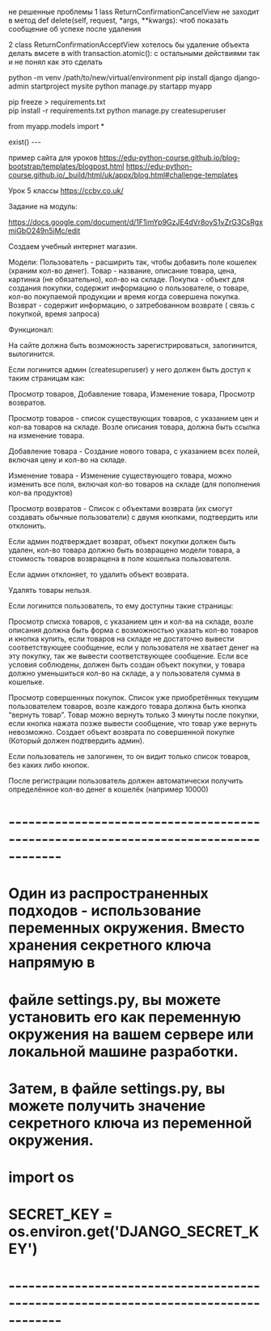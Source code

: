 не решенные проблемы
1 lass ReturnConfirmationCancelView не заходит в метод
def delete(self, request, *args, **kwargs):
чтоб показать сообщение об успехе после удаления

2 class ReturnConfirmationAcceptView
хотелось бы удаление объекта делать вмсете в with transaction.atomic():
с остальными действиями так и не понял как это сделать

python -m venv /path/to/new/virtual/environment
pip install django
django-admin startproject mysite
python manage.py startapp myapp

pip freeze > requirements.txt  
pip install -r requirements.txt
python manage.py createsuperuser

from myapp.models import *

exist() ---

пример сайта для уроков
https://edu-python-course.github.io/blog-bootstrap/templates/blogpost.html
https://edu-python-course.github.io/_build/html/uk/appx/blog.html#challenge-templates

Урок 5
классы https://ccbv.co.uk/

Задание на модуль:

https://docs.google.com/document/d/1F1imYp9GzJE4dVr8oyS1vZrG3CsRgxmiGbO249n5iMc/edit

Создаем учебный интернет магазин.

Модели:
Пользователь - расширить так, чтобы добавить поле кошелек (храним кол-во денег).
Товар - название, описание товара, цена, картинка (не обязательно), кол-во на складе.
Покупка - объект для создания покупки, содержит информацию о пользователе, о товаре, кол-во покупаемой продукции и время
когда совершена покупка.
Возврат - содержит информацию, о затребованном возврате ( связь с покупкой, время запроса)

Функционал:

На сайте должна быть возможность зарегистрироваться, залогинится, вылогинится.

Если логинится админ (createsuperuser) у него должен быть доступ к таким страницам как:

Просмотр товаров, Добавление товара, Изменение товара, Просмотр возвратов.

Просмотр товаров - список существующих товаров, с указанием цен и кол-ва товаров на складе. Возле описания товара,
должна быть ссылка на изменение товара.

Добавление товара - Создание нового товара, с указанием всех полей, включая цену и кол-во на складе.

Изменение товара - Изменение существующего товара, можно изменить все поля, включая кол-во товаров на складе (для
пополнения кол-ва продуктов)

Просмотр возвратов - Список с объектами возврата (их смогут создавать обычные пользователи) с двумя кнопками,
подтвердить или отклонить.

Если админ подтверждает возврат, объект покупки должен быть удален, кол-во товара должно быть возвращено модели товара,
а стоимость товаров возвращена в поле кошелька пользователя.

Если админ отклоняет, то удалить объект возврата.

Удалять товары нельзя.

Если логинится пользователь, то ему доступны такие страницы:

Просмотр списка товаров, с указанием цен и кол-ва на складе, возле описания должна быть форма с возможностью указать
кол-во товаров и кнопка купить, если товаров на складе не достаточно вывести соответствующее сообщение, если у
пользователя не хватает денег на эту покупку, так же вывести соответствующее сообщение. Если все условия соблюдены,
должен быть создан объект покупки, у товара должно уменьшиться кол-во на складе, а у пользователя сумма в кошельке.

Просмотр совершенных покупок. Список уже приобретённых текущим пользователем товаров, возле каждого товара должна быть
кнопка “вернуть товар”. Товар можно вернуть только 3 минуты после покупки, если кнопка нажата позже вывести сообщение,
что товар уже вернуть невозможно. Создает объект возврата по совершенной покупке (Который должен подтвердить админ).

Если пользователь не залогинен, то он видит только список товаров, без каких либо кнопок.

После регистрации пользователь должен автоматически получить определённое кол-во денег в кошелёк (например 10000)

# ------------------------------------------------------------------------------------
# Один из распространенных подходов - использование переменных окружения. Вместо хранения секретного ключа напрямую в
# файле settings.py, вы можете установить его как переменную окружения на вашем сервере или локальной машине разработки.
# Затем, в файле settings.py, вы можете получить значение секретного ключа из переменной окружения.
# import os
#
# SECRET_KEY = os.environ.get('DJANGO_SECRET_KEY')
# ------------------------------------------------------------------------------------